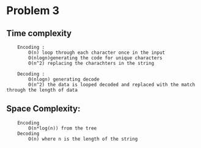 # Problem 3

## Time complexity
        Encoding : 
            O(n) loop through each character once in the input
            O(nlogn)generating the code for unique characters
            O(n^2) replacing the charachters in the string

        Decoding :
            O(nlogn) generating decode
            O(n^2) the data is looped decoded and replaced with the match through the length of data

## Space Complexity:
        Encoding
            O(n*log(n)) from the tree 
        Decoding 
            O(n) where n is the length of the string